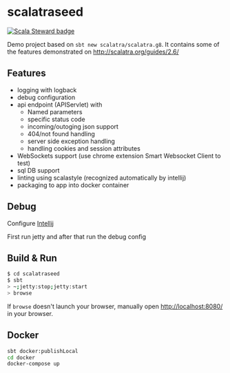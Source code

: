# scalatraseed #

[![Scala Steward badge](https://img.shields.io/badge/Scala_Steward-helping-blue.svg?style=flat&logo=data:image/png;base64,iVBORw0KGgoAAAANSUhEUgAAAA4AAAAQCAMAAAARSr4IAAAAVFBMVEUAAACHjojlOy5NWlrKzcYRKjGFjIbp293YycuLa3pYY2LSqql4f3pCUFTgSjNodYRmcXUsPD/NTTbjRS+2jomhgnzNc223cGvZS0HaSD0XLjbaSjElhIr+AAAAAXRSTlMAQObYZgAAAHlJREFUCNdNyosOwyAIhWHAQS1Vt7a77/3fcxxdmv0xwmckutAR1nkm4ggbyEcg/wWmlGLDAA3oL50xi6fk5ffZ3E2E3QfZDCcCN2YtbEWZt+Drc6u6rlqv7Uk0LdKqqr5rk2UCRXOk0vmQKGfc94nOJyQjouF9H/wCc9gECEYfONoAAAAASUVORK5CYII=)](https://scala-steward.org)

Demo project based on `sbt new scalatra/scalatra.g8`. It contains some of the features demonstrated on http://scalatra.org/guides/2.6/

## Features ##
* logging with logback
* debug configuration
* api endpoint (APIServlet) with
  * Named parameters
  * specific status code
  * incoming/outoging json support
  * 404/not found handling
  * server side exception handling
  * handling cookies and session attributes
* WebSockets support (use chrome extension Smart Websocket Client to test)
* sql DB support
* linting using scalastyle (recognized automatically by intellij)
* packaging to app into docker container

## Debug ##
Configure [Intellij](http://scalatra.org/getting-started/ide-support.html#intellij-idea)

First run jetty and after that run the debug config 


## Build & Run ##

```sh
$ cd scalatraseed
$ sbt
> ~;jetty:stop;jetty:start
> browse
```

If `browse` doesn't launch your browser, manually open [http://localhost:8080/](http://localhost:8080/) in your browser.

## Docker ##
```bash
sbt docker:publishLocal
cd docker
docker-compose up
```